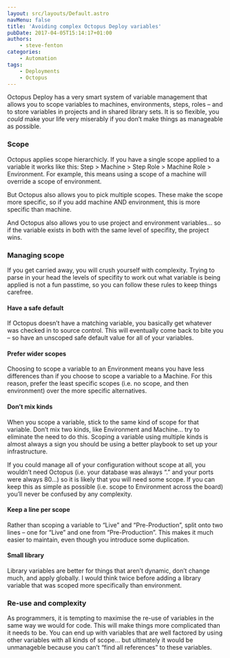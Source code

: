 ```yaml
---
layout: src/layouts/Default.astro
navMenu: false
title: 'Avoiding complex Octopus Deploy variables'
pubDate: 2017-04-05T15:14:17+01:00
authors:
    - steve-fenton
categories:
    - Automation
tags:
    - Deployments
    - Octopus
---
```


Octopus Deploy has a very smart system of variable management that allows you to scope variables to machines, environments, steps, roles – and to store variables in projects and in shared library sets. It is so flexible, you *could* make your life very miserably if you don’t make things as manageable as possible.

### Scope

Octopus applies scope hierarchicly. If you have a single scope applied to a variable it works like this: Step &gt; Machine &gt; Step Role &gt; Machine Role &gt; Environment. For example, this means using a scope of a machine will override a scope of environment.

But Octopus also allows you to pick multiple scopes. These make the scope more specific, so if you add machine AND environment, this is more specific than machine.

And Octopus also allows you to use project and environment variables… so if the variable exists in both with the same level of specifity, the project wins.

### Managing scope

If you get carried away, you will crush yourself with complexity. Trying to parse in your head the levels of specifity to work out what variable is being applied is not a fun passtime, so you can follow these rules to keep things carefree.

#### Have a safe default

If Octopus doesn’t have a matching variable, you basically get whatever was checked in to source control. This will eventually come back to bite you – so have an unscoped safe default value for all of your variables.

#### Prefer wider scopes

Choosing to scope a variable to an Environment means you have less differences than if you choose to scope a variable to a Machine. For this reason, prefer the least specific scopes (i.e. no scope, and then environment) over the more specific alternatives.

#### Don’t mix kinds

When you scope a variable, stick to the same kind of scope for that variable. Don’t mix two kinds, like Environment and Machine… try to eliminate the need to do this. Scoping a variable using multiple kinds is almost always a sign you should be using a better playbook to set up your infrastructure.

If you could manage all of your configuration without scope at all, you wouldn’t need Octopus (i.e. your database was always “.” and your ports were always 80…) so it is likely that you will need some scope. If you can keep this as simple as possible (i.e. scope to Environment across the board) you’ll never be confused by any complexity.

#### Keep a line per scope

Rather than scoping a variable to “Live” and “Pre-Production”, split onto two lines – one for “Live” and one from “Pre-Production”. This makes it much easier to maintain, even though you introduce some duplication.

#### Small library

Library variables are better for things that aren’t dynamic, don’t change much, and apply globally. I would think twice before adding a library variable that was scoped more specifically than environment.

### Re-use and complexity

As programmers, it is tempting to maximise the re-use of variables in the same way we would for code. This will make things more complicated than it needs to be. You can end up with variables that are well factored by using other variables with all kinds of scope… but ultimately it would be unmanageble because you can’t “find all references” to these variables.
